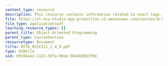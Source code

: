 ```yaml
---
content_type: resource
description: This resource contains information related to exact tags.
file: https://ol-ocw-studio-app-production.s3.amazonaws.com/courses/6-01sc-introduction-to-electrical-engineering-and-computer-science-i-spring-2011/69194a1e11213dfa99ae58e4b6023f0e_MIT6_01SCS11_1_4_9.pdf
file_type: application/pdf
learning_resource_types: []
parent_title: Object-Oriented Programming
parent_type: CourseSection
resourcetype: Document
title: MIT6_01SCS11_1_4_9.pdf
type: OCWFile
uid: 69194a1e-1121-3dfa-99ae-58e4b6023f0e
---
```

